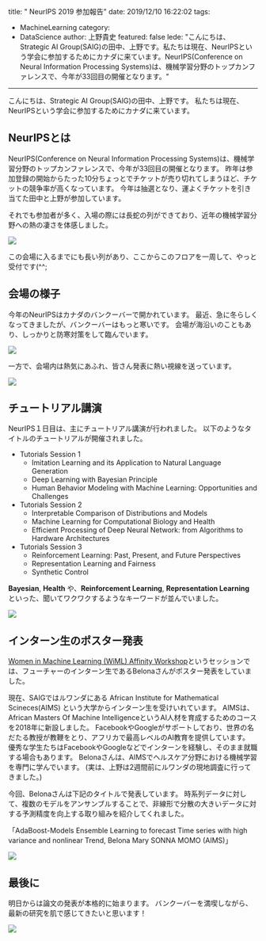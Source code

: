 title: " NeurIPS 2019 参加報告"
date: 2019/12/10 16:22:02
tags:
  - MachineLearning
category:
  - DataScience
author: 上野貴史
featured: false
lede: "こんにちは、Strategic AI Group(SAIG)の田中、上野です。私たちは現在、NeurIPSという学会に参加するためにカナダに来ています。NeurIPS(Conference on Neural Information Processing Systems)は、機械学習分野のトップカンファレンスで、今年が33回目の開催となります。"
---

こんにちは、Strategic AI Group(SAIG)の田中、上野です。
私たちは現在、NeurIPSという学会に参加するためにカナダに来ています。

## NeurIPSとは

NeurIPS(Conference on Neural Information Processing Systems)は、機械学習分野のトップカンファレンスで、今年が33回目の開催となります。
昨年は参加登録の開始からたった10分ちょっとでチケットが売り切れてしまうほど、チケットの競争率が高くなっています。
今年は抽選となり、運よくチケットを引き当てた田中と上野が参加しています。

それでも参加者が多く、入場の際には長蛇の列ができており、近年の機械学習分野への熱の凄さを体感しました。

<img src="/images/20191210/registration.jpg">

この会場に入るまでにも長い列があり、ここからこのフロアを一周して、やっと受付です(^^;

## 会場の様子

今年のNeurIPSはカナダのバンクーバーで開かれています。
最近、急に冬らしくなってきましたが、バンクーバーはもっと寒いです。
会場が海沿いのこともあり、しっかりと防寒対策をして臨んでいます。

<img src="/images/20191210/outside.jpg">

一方で、会場内は熱気にあふれ、皆さん発表に熱い視線を送っています。

<img src="/images/20191210/inside.jpg">


## チュートリアル講演

NeurIPS１日目は、主にチュートリアル講演が行われました。
以下のようなタイトルのチュートリアルが開催されました。

- Tutorials Session 1
  - Imitation Learning and its Application to Natural Language Generation
  - Deep Learning with Bayesian Principle
  - Human Behavior Modeling with Machine Learning: Opportunities and Challenges
- Tutorials Session 2
  - Interpretable Comparison of Distributions and Models
  - Machine Learning for Computational Biology and Health
  - Efficient Processing of Deep Neural Network: from Algorithms to Hardware Architectures
- Tutorials Session 3
  - Reinforcement Learning: Past, Present, and Future Perspectives
  - Representation Learning and Fairness
  - Synthetic Control

**Bayesian**, **Health** や、**Reinforcement Learning**, **Representation Learning** といった、聞いてワクワクするようなキーワードが並んでいました。

<img src="/images/20191210/tutorial.jpg">


## インターン生のポスター発表

[Women in Machine Learning (WiML) Affinity Workshop](https://wimlworkshop.org/2019/program/)というセッションでは、フューチャーのインターン生であるBelonaさんがポスター発表をしていました。

現在、SAIGではルワンダにある African Institute for Mathematical Scineces(AIMS) という大学からインターン生を受けいれています。
AIMSは、African Masters Of Machine IntelligenceというAI人材を育成するためのコースを2018年に新設しました。
FacebookやGoogleがサポートしており、世界の名だたる教授が教鞭をとり、アフリカで最高レベルのAI教育を提供しています。
優秀な学生たちはFacebookやGoogleなどでインターンを経験し、そのまま就職する場合もあります。
Belonaさんは、AIMSでヘルスケア分野における機械学習を専門に学んでいます。
(実は、上野は2週間前にルワンダの現地調査に行ってきました。)

今回、Belonaさんは下記のタイトルで発表しています。
時系列データに対して、複数のモデルをアンサンブルすることで、非線形で分散の大きいデータに対する予測精度を向上する取り組みを紹介してくれました。


「AdaBoost-Models Ensemble Learning to forecast Time series with high variance and nonlinear Trend,
Belona Mary SONNA MOMO (AIMS)」

<img src="/images/20191210/WiML.jpg" class="img-middle-size">


## 最後に

明日からは論文の発表が本格的に始まります。
バンクーバーを満喫しながら、最新の研究を肌で感じてきたいと思います！

<img src="/images/20191210/mug.jpg" class="img-small-size">
